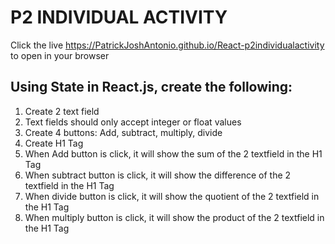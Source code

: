 # P2 INDIVIDUAL ACTIVITY

Click the live https://PatrickJoshAntonio.github.io/React-p2individualactivity to open in your browser

## Using State in React.js, create the following:
1. Create 2 text field 
2. Text fields should only accept integer or float values 
3. Create 4 buttons: Add, subtract, multiply, divide 
4. Create H1 Tag 
5. When Add button is click, it will show the sum of the 2 textfield in the H1 Tag
6. When subtract button is click, it will show the difference of the 2 textfield in the H1 Tag 
7. When divide button is click, it will show the quotient of the 2 textfield in the H1 Tag 
8. When multiply button is click, it will show the product of the 2 textfield in the H1 Tag
